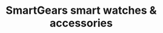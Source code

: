 ---
title: "SmartGears smart watches & accessories"
url: /karachi/smartgears-smart-watches-and-accessories/
shop: mobile phone
---